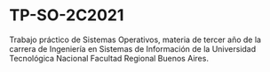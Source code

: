 # TP-SO-2C2021

Trabajo práctico de Sistemas Operativos, materia de tercer año de la carrera de Ingeniería en Sistemas de Información de la Universidad Tecnológica Nacional Facultad Regional Buenos Aires.

